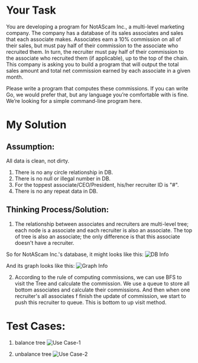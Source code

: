 # Your Task

You are developing a program for NotAScam Inc., a multi-level marketing company. 
The company has a database of its sales associates and sales that each associate makes. 
Associates earn a 10% commission on all of their sales, 
but must pay half of their commission to the associate who recruited them. 
In turn, the recruiter must pay half of their commission to the associate 
who recruited them (if applicable), up to the top of the chain.  
This company is asking you to build a program that will output the total sales amount and 
total net commission earned by each associate in a given month.
 
Please write a program that computes these commissions. 
If you can write Go, we would prefer that, 
but any language you’re comfortable with is fine. We’re looking for a simple command-line program here.

# My Solution

## Assumption:

All data is clean, not dirty. 
1. There is no any circle relationship in DB.
2. There is no null or illegal number in DB. 
3. For the toppest associate/CEO/President, his/her recruiter ID is "#".
4. There is no any repeat data in DB. 


## Thinking Process/Solution: 

1. The relationship between associates and recruiters are multi-level tree; each node is a associate and 
each recruiter is also an associate. The top of tree is also an associate; the only difference is that this associate 
doesn't have a recruiter. 

So for NotAScam Inc.'s database, it might looks like this:
![DB Info](https://drive.google.com/file/d/1mEKLZ18hQFuE8NrtQkHJtqiFUYMMHHqw/view?usp=sharing)

And its graph looks like this:
![Graph Info](https://drive.google.com/file/d/1d0w6I-gvw76HE72GpcVibWfzAIQsxDsi/view?usp=sharing)

2. According to the rule of computing commissions, we can use BFS to visit the Tree and calculate the commission. 
We use a queue to store all bottom associates and calculate their commissions. And then when one recruiter's all associates f
finish the update of commission, we start to push this recruiter to queue. This is bottom to up visit method. 

# Test Cases:

1. balance tree 
![Use Case-1](https://drive.google.com/file/d/17nn9OBzxPWsw_LZMAC8Qr4cXJXlB9DFn/view?usp=sharing)

2. unbalance tree
![Use Case-2](https://drive.google.com/file/d/1xAPH_VGULyXaK1igoVkQhz-wI5UsE_O3/view?usp=sharing)
